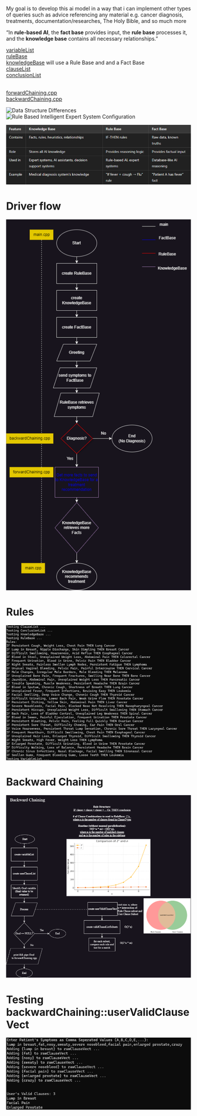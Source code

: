 My goal is to develop this ai model in a way that 
i can implement other types of queries such as advice referencing any material e.g. cancer diagnosis, treatments, documentation/researches, The Holy Bible, and so much more

“In **rule-based AI**, the **fact base** provides input, the **rule base** processes it, and the **knowledge base** contains all necessary relationships.”

[variableList](https://github.com/bigbadcyborg/artificial-intelligence/blob/main/variableList.txt) <br>
[ruleBase](https://github.com/bigbadcyborg/artificial-intelligence/blob/main/variableList.txt) <br>
[knowledgeBase](https://github.com/bigbadcyborg/artificial-intelligence/blob/main/knowledgeBase.txt) will use a Rule Base and and a Fact Base<br>
[clauseList](https://github.com/bigbadcyborg/artificial-intelligence/blob/main/clauseList.txt) <br>
[conclusionList](https://github.com/bigbadcyborg/artificial-intelligence/blob/main/conclusionList) <br><br>


[forwardChaining.cpp](https://github.com/bigbadcyborg/artificial-intelligence/blob/main/forwardChaining.cpp) <br>
[backwardChaining.cpp](https://github.com/bigbadcyborg/artificial-intelligence/blob/main/backwardChaining.cpp) <br>

![Data Structure Differences](https://github.com/bigbadcyborg/artificial-intelligence/blob/main/data-structure-differences.png)
![Rule Based Intelligent Expert System Configuration](https://github.com/bigbadcyborg/artificial-intelligence/blob/main/rule-based-intelligent-expert-system-config.png)

![Base-Matrix](knowledgeBase-RuleBase-FactBase-chart.png)

# Driver flow
![Flowchart](drawio.drawio.png)

# Rules
![Rules](SS0.png) <br>

# Backward Chaining
![flowchart-backwardChaining](/ai-cancer-treatment/backwardChaining/flowchart-backwardChaining.png) <br>

# Testing backwardChaining::userValidClauseVect
![test-backwardChaining-userValidClauseVect](/ai-cancer-treatment/backwardChaining/test-backwardChaining-userValidClauseVect.png) <br>
